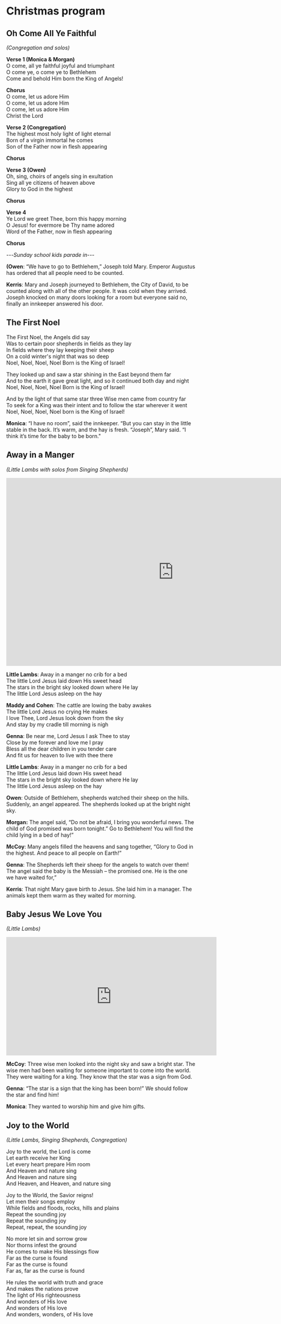 # Christmas program

## Oh Come All Ye Faithful
 *(Congregation and solos)*

**Verse 1 (Monica & Morgan)**  
O come, all ye faithful joyful and triumphant  
O come ye, o come ye to Bethlehem  
Come and behold Him born the King of Angels!  

**Chorus**  
O come, let us adore Him  
O come, let us adore Him  
O come, let us adore Him  
Christ the Lord  

**Verse 2 (Congregation)**  
The highest most holy light of light eternal  
Born of a virgin immortal he comes  
Son of the Father now in flesh appearing  

**Chorus**

**Verse 3 (Owen)**  
Oh, sing, choirs of angels sing in exultation  
Sing all ye citizens of heaven above  
Glory to God in the highest  

**Chorus**  

**Verse 4**  
Ye Lord we greet Thee, born this happy morning  
O Jesus! for evermore be Thy name adored  
Word of the Father, now in flesh appearing  

**Chorus**  


---*Sunday school kids parade in*---

**(Owen**: “We have to go to Bethlehem,” Joseph told Mary.  Emperor Augustus has ordered that all people need to be counted.

**Kerris**: Mary and Joseph journeyed to Bethlehem, the City of David, to be counted along with all of the other people. It was cold when they arrived. Joseph knocked on many doors looking for a room but everyone said no, finally an innkeeper answered his door.

## The First Noel
The First Noel, the Angels did say  
Was to certain poor shepherds in fields as they lay  
In fields where they lay keeping their sheep  
On a cold winter's night that was so deep   
Noel, Noel, Noel, Noel Born is the King of Israel!  

They looked up and saw a star shining in the East beyond them far  
And to the earth it gave great light, and so it continued both day and night  
Noel, Noel, Noel, Noel Born is the King of Israel!  

And by the light of that same star three Wise men came from country far  
To seek for a King was their intent and to follow the star wherever it went  
Noel, Noel, Noel, Noel born is the King of Israel!

**Monica**: “I have no room”, said the innkeeper. “But you can stay in the little stable in the back. It’s warm, and the hay is fresh. “Joseph”, Mary said. “I think it’s time for the baby to be born."

## Away in a Manger
*(Little Lambs with solos from Singing Shepherds)*
<iframe width="889" height="500" src="https://www.youtube.com/embed/4agefNa4D7g" frameborder="0" allow="accelerometer; autoplay; encrypted-media; gyroscope; picture-in-picture" allowfullscreen></iframe>

**Little Lambs**: Away in a manger no crib for a bed  
The little Lord Jesus laid down His sweet head  
The stars in the bright sky looked down where He lay  
The little Lord Jesus asleep on the hay  

**Maddy and Cohen**: The cattle are lowing the baby awakes  
The little Lord Jesus no crying He makes  
I love Thee, Lord Jesus look down from the sky   
And stay by my cradle till morning is nigh  

**Genna**: Be near me, Lord Jesus I ask Thee to stay   
Close by me forever and love me I pray  
Bless all the dear children in you tender care   
And fit us for heaven to live with thee there  

**Little Lambs**: Away in a manger no crib for a bed  
The little Lord Jesus laid down His sweet head  
The stars in the bright sky looked down where He lay  
The little Lord Jesus asleep on the hay

**Owen**: Outside of Bethlehem, shepherds watched their sheep on the hills. Suddenly, an angel appeared. The shepherds looked up at the bright night sky.

**Morgan:** The angel said, “Do not be afraid, I bring you wonderful news. The child of God promised was born tonight.” Go to Bethlehem!  You will find the child lying in a bed of hay!”

**McCoy**: Many angels filled the heavens and sang together,
“Glory to God in the highest. And peace to all people on Earth!”

**Genna**: The Shepherds left their sheep for the angels to
watch over them! The angel said the baby is the Messiah – the promised one. He is the one we have waited for,”

**Kerris**: That night Mary gave birth to Jesus. She laid him in a manager. The animals kept them warm as they waited for morning.

## Baby Jesus We Love You
*(Little Lambs)*

<iframe width="560" height="315" src="https://www.youtube.com/embed/4k-whdwL0Ng" frameborder="0" allow="accelerometer; autoplay; encrypted-media; gyroscope; picture-in-picture" allowfullscreen></iframe>

**McCoy**: Three wise men looked into the night sky and saw a bright star. The wise men had been waiting for someone important to come into the world. They were waiting for a king. They know that the star was a sign from God.

**Genna**: “The star is a sign that the king has been born!”
We should follow the star and find him!

**Monica**: They wanted to worship him and give him gifts.

## Joy to the World
*(Little Lambs, Singing Shepherds, Congregation)*

Joy to the world, the Lord is come  
Let earth receive her King  
Let every heart prepare Him room  
And Heaven and nature sing  
And Heaven and nature sing  
And Heaven, and Heaven, and nature sing

Joy to the World, the Savior reigns!  
Let men their songs employ  
While fields and floods, rocks, hills and plains  
Repeat the sounding joy  
Repeat the sounding joy  
Repeat, repeat, the sounding joy  

No more let sin and sorrow grow  
Nor thorns infest the ground  
He comes to make His blessings flow  
Far as the curse is found  
Far as the curse is found  
Far as, far as the curse is found  

He rules the world with truth and grace  
And makes the nations prove  
The light of His righteousness  
And wonders of His love  
And wonders of His love  
And wonders, wonders, of His love

